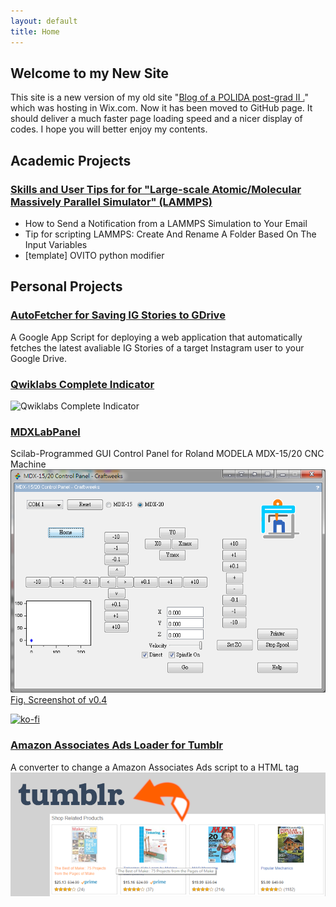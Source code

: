 ```yaml
---
layout: default
title: Home
---
```


## <i class='fas fa-bong'></i> Welcome to my New Site

This site is a new version of my old site "<a href="http://chrisfung1125.wixsite.com/research-blog/" target="_blank">Blog of a POLIDA post-grad II .</a>" which was hosting in Wix.com. Now it has been moved to GitHub page. It should deliver a much faster page loading speed and a nicer display of codes. I hope you will better enjoy my contents.

## <i class='fas fa-graduation-cap'></i> Academic Projects

### <i class='fas fa-atom'></i> [Skills and User Tips for for "Large-scale Atomic/Molecular Massively Parallel Simulator" (LAMMPS)](/tag/lammps)

- How to Send a Notification from a LAMMPS Simulation to Your Email
- Tip for scripting LAMMPS: Create And Rename A Folder Based On The Input Variables
- [template] OVITO python modifier


## <i class='fas fa-bookmark'></i> Personal Projects

### <i class="fab fa-instagram"></i>  [AutoFetcher for Saving IG Stories to GDrive](/AutoFetcher-IG-Stories-to-GDrive/) <i class='fas fa-cloud-download-alt'></i><i class='fab fa-google-drive'></i>

A Google App Script for deploying a web application that automatically fetches the latest avaliable IG Stories of a target Instagram user to your Google Drive.

### <i class='fas fa-flask'></i> [Qwiklabs Complete Indicator](/blog/2019/09/01/Userscript-for-Labelling-Completed-Qwiklabs)

![Qwiklabs Complete Indicator](https://github.com/chriskyfung/qwiklabs-complete-indicator/raw/master/demo-image2.png)

### <i class='fas fa-wrench'></i> <a href="https://www.craftweeks.com/software/mdxlabpanel" target="_blank">MDXLabPanel</a>

Scilab-Programmed GUI Control Panel for Roland MODELA MDX-15/20 CNC Machine
<a href='https://www.craftweeks.com/software/mdxlabpanel' target="_blank"><img src='https://github.com/Craftweeks/modela_mdx-15_20_control_panel_scilab/raw/master/Screenshot%20of%20v0.4.1.png' alt='image'><br />Fig. Screenshot of v0.4</a>

[![ko-fi](https://www.ko-fi.com/img/githubbutton_sm.svg)](https://ko-fi.com/A465478P)

### <i class='fab fa-tumblr-square'></i> <a href="https://github.com/chriskyfung/amzn_assoc_loader_for_tumblr" target="_blank">Amazon Associates Ads Loader for Tumblr</a> <i class='fab fa-amazon'></i>

A converter to change a Amazon Associates Ads script to a HTML tag
<a href="https://github.com/chriskyfung/amzn_assoc_loader_for_tumblr" target="_blank"><img src="/images/amzn_assoc_loader_for_tumblr.png" width="700"></a>
